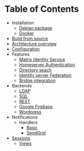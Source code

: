 # Table of Contents

- Installation
  - [Debian package](install/debian.md)
  - [Docker](install/docker.md)
- [Build from source](build.md)
- [Architecture overview](architecture.md)
- [Configuration](configure.md)
- Features
  - [Matrix Identity Service](features/identity.md)
  - [Homeserver Authentication](features/authentication.md)
  - [Directory seach](features/directory-users.md)
  - [Identity server Federation](features/federation.md)
  - [Bridge integration](features/bridge-integration.md)
- Backends
  - [LDAP](backends/ldap.md)
  - [SQL](backends/sql.md)
  - [REST](backends/rest.md)
  - [Google Firebase](backends/firebase.md)
  - [Wordpress](backends/wordpress.md)
- Notifications
  - Handlers
    - [Basic](threepids/notifications/basic-handler.md)
    - [SendGrid](threepids/notifications/sendgrid-handler.md)
- [Sessions](sessions/3pid.md)
  - [Views](sessions/3pid-views.md)
